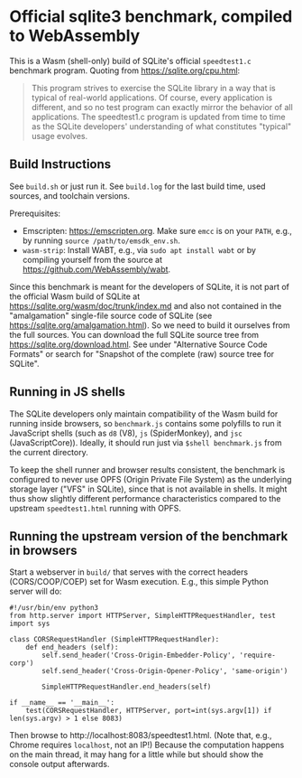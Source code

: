# Official sqlite3 benchmark, compiled to WebAssembly

This is a Wasm (shell-only) build of SQLite's official `speedtest1.c` benchmark program.
Quoting from https://sqlite.org/cpu.html:
> This program strives to exercise the SQLite library in a way that is typical of real-world applications. Of course, every application is different, and so no test program can exactly mirror the behavior of all applications. The speedtest1.c program is updated from time to time as the SQLite developers' understanding of what constitutes "typical" usage evolves.

## Build Instructions

See `build.sh` or just run it.
See `build.log` for the last build time, used sources, and toolchain versions.

Prerequisites:
- Emscripten: https://emscripten.org. Make sure `emcc` is on your `PATH`, e.g., by running `source /path/to/emsdk_env.sh`.
- `wasm-strip`: Install WABT, e.g., via `sudo apt install wabt` or by compiling yourself from the source at https://github.com/WebAssembly/wabt.

Since this benchmark is meant for the developers of SQLite, it is not part of the official Wasm build of SQLite at https://sqlite.org/wasm/doc/trunk/index.md and also not contained in the "amalgamation" single-file source code of SQLite (see https://sqlite.org/amalgamation.html).
So we need to build it ourselves from the full sources.
You can download the full SQLite source tree from https://sqlite.org/download.html.
See under "Alternative Source Code Formats" or search for "Snapshot of the complete (raw) source tree for SQLite".

## Running in JS shells

The SQLite developers only maintain compatibility of the Wasm build for running inside browsers, so `benchmark.js` contains some polyfills to run it JavaScript shells (such as `d8` (V8), `js` (SpiderMonkey), and `jsc` (JavaScriptCore)).
Ideally, it should run just via `$shell benchmark.js` from the current directory.

To keep the shell runner and browser results consistent, the benchmark is configured to never use OPFS (Origin Private File System) as the underlying storage layer ("VFS" in SQLite), since that is not available in shells.
It might thus show slightly different performance characteristics compared to the upstream `speedtest1.html` running with OPFS.

## Running the upstream version of the benchmark in browsers

Start a webserver in `build/` that serves with the correct headers (CORS/COOP/COEP) set for Wasm execution.
E.g., this simple Python server will do:
```
#!/usr/bin/env python3
from http.server import HTTPServer, SimpleHTTPRequestHandler, test
import sys

class CORSRequestHandler (SimpleHTTPRequestHandler):
    def end_headers (self):
        self.send_header('Cross-Origin-Embedder-Policy', 'require-corp')
        self.send_header('Cross-Origin-Opener-Policy', 'same-origin')

        SimpleHTTPRequestHandler.end_headers(self)

if __name__ == '__main__':
    test(CORSRequestHandler, HTTPServer, port=int(sys.argv[1]) if len(sys.argv) > 1 else 8083)
```

Then browse to http://localhost:8083/speedtest1.html.
(Note that, e.g., Chrome requires `localhost`, not an IP!)
Because the computation happens on the main thread, it may hang for a little while but should show the console output afterwards.
